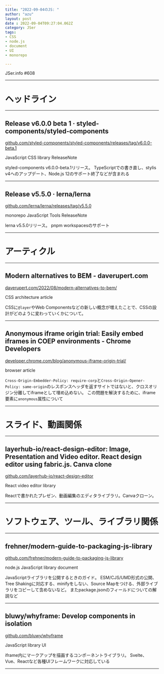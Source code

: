 ```yaml
---
title: "2022-09-04のJS: "
author: "azu"
layout: post
date : 2022-09-04T09:27:04.062Z
category: JSer
tags:
- CSS
- node.js
- document
- UI
- monorepo

---
```


JSer.info #608

----

<h1 class="site-genre">ヘッドライン</h1>

----

## Release v6.0.0 beta 1 · styled-components/styled-components
[github.com/styled-components/styled-components/releases/tag/v6.0.0-beta.1](https://github.com/styled-components/styled-components/releases/tag/v6.0.0-beta.1 "Release v6.0.0 beta 1 · styled-components/styled-components")
<p class="jser-tags jser-tag-icon"><span class="jser-tag">JavaScript</span> <span class="jser-tag">CSS</span> <span class="jser-tag">library</span> <span class="jser-tag">ReleaseNote</span></p>

styled-components v6.0.0-beta.1リリース。
TypeScriptでの書き直し、stylis v4へのアップデート、Node.js 12のサポート終了などが含まれる


----

## Release v5.5.0 · lerna/lerna
[github.com/lerna/lerna/releases/tag/v5.5.0](https://github.com/lerna/lerna/releases/tag/v5.5.0 "Release v5.5.0 · lerna/lerna")
<p class="jser-tags jser-tag-icon"><span class="jser-tag">monorepo</span> <span class="jser-tag">JavaScript</span> <span class="jser-tag">Tools</span> <span class="jser-tag">ReleaseNote</span></p>

lerna v5.5.0リリース。
pnpm workspacesのサポート


----
<h1 class="site-genre">アーティクル</h1>

----

## Modern alternatives to BEM - daverupert.com
[daverupert.com/2022/08/modern-alternatives-to-bem/](https://daverupert.com/2022/08/modern-alternatives-to-bem/ "Modern alternatives to BEM - daverupert.com")
<p class="jser-tags jser-tag-icon"><span class="jser-tag">CSS</span> <span class="jser-tag">architecture</span> <span class="jser-tag">article</span></p>

CSSに`@layer`やWeb Componentsなどの新しい概念が増えたことで、CSSの設計がどのように変わっていくかについて。


----

## Anonymous iframe origin trial: Easily embed iframes in COEP environments - Chrome Developers
[developer.chrome.com/blog/anonymous-iframe-origin-trial/](https://developer.chrome.com/blog/anonymous-iframe-origin-trial/ "Anonymous iframe origin trial: Easily embed iframes in COEP environments - Chrome Developers")
<p class="jser-tags jser-tag-icon"><span class="jser-tag">browser</span> <span class="jser-tag">article</span></p>

`Cross-Origin-Embedder-Policy: require-corp`と`Cross-Origin-Opener-Policy: same-origin`のレスポンスヘッダを返すサイトではないと、クロスオリジン分離してiframeとして埋め込めない。
この問題を解決するために、iframe要素に`anonymous`属性について


----
<h1 class="site-genre">スライド、動画関係</h1>

----

## layerhub-io/react-design-editor: Image, Presentation and Video editor. React design editor using fabric.js. Canva clone
[github.com/layerhub-io/react-design-editor](https://github.com/layerhub-io/react-design-editor "layerhub-io/react-design-editor: Image, Presentation and Video editor. React design editor using fabric.js. Canva clone")
<p class="jser-tags jser-tag-icon"><span class="jser-tag">React</span> <span class="jser-tag">video</span> <span class="jser-tag">editor</span> <span class="jser-tag">library</span></p>

Reactで書かれたプレゼン、動画編集のエディタライブラリ。Canvaクローン。


----
<h1 class="site-genre">ソフトウェア、ツール、ライブラリ関係</h1>

----

## frehner/modern-guide-to-packaging-js-library
[github.com/frehner/modern-guide-to-packaging-js-library](https://github.com/frehner/modern-guide-to-packaging-js-library "frehner/modern-guide-to-packaging-js-library")
<p class="jser-tags jser-tag-icon"><span class="jser-tag">node.js</span> <span class="jser-tag">JavaScript</span> <span class="jser-tag">library</span> <span class="jser-tag">document</span></p>

JavaScriptライブラリを公開するときのガイド。
ESM/CJS/UMD形式の公開、Tree Shakingに対応する、minifyをしない、Source Mapをつける、外部ライブラリをコピーして含めないなど。
またpackage.jsonのフィールドについての解説など


----

## bluwy/whyframe: Develop components in isolation
[github.com/bluwy/whyframe](https://github.com/bluwy/whyframe "bluwy/whyframe: Develop components in isolation")
<p class="jser-tags jser-tag-icon"><span class="jser-tag">JavaScript</span> <span class="jser-tag">library</span> <span class="jser-tag">UI</span></p>

iframe内にマークアップを描画するコンポーネントライブラリ。
Svelte、Vue、Reactなど各種UIフレームワークに対応している


----
